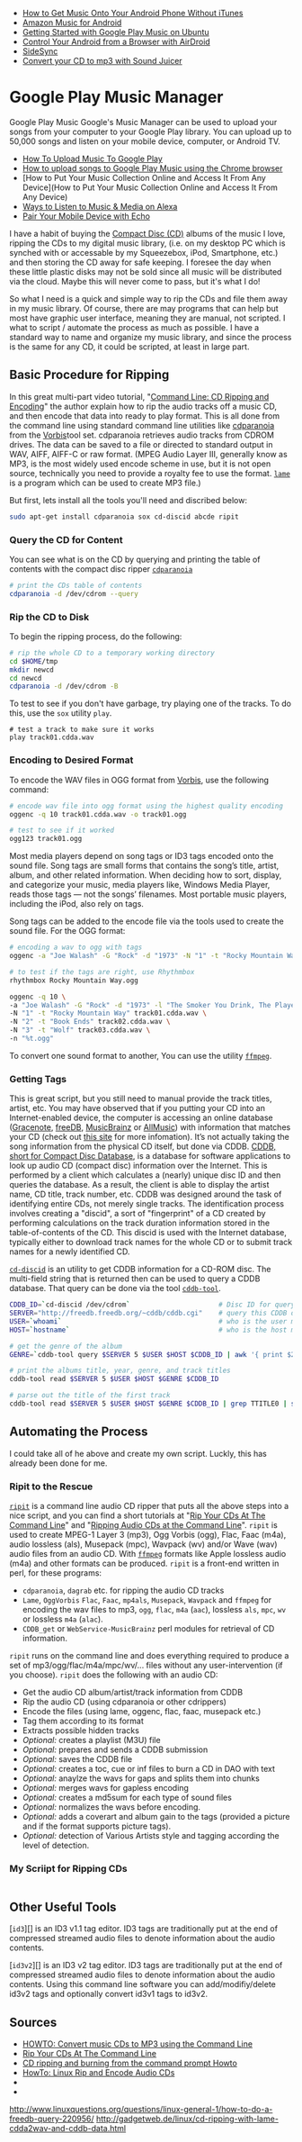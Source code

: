
* [How to Get Music Onto Your Android Phone Without iTunes](http://www.howtogeek.com/150995/how-to-get-music-onto-your-android-phone-without-itunes/)
* [Amazon Music for Android](http://www.amazon.com/gp/feature.html?ie=UTF8&docId=1000454841)
* [Getting Started with Google Play Music on Ubuntu](http://www.omgubuntu.co.uk/2011/11/getting-started-with-google-music-on-ubuntu)
* [Control Your Android from a Browser with AirDroid](http://www.howtogeek.com/105813/control-your-android-from-a-browser-with-airdroid/)
* [SideSync](http://www.samsung.com/us/sidesync/)
* [Convert your CD to mp3 with Sound Juicer](http://www.rooot.net/en/geek-stuff/linux/26-cd-to-mp3-sound-juicer.html)

# Google Play Music Manager
Google Play Music
Google's Music Manager can be used to upload your songs
from your computer to your Google Play library.
You can upload up to 50,000 songs and listen on your mobile device, computer, or Android TV.

* [How To Upload Music To Google Play](http://www.instructables.com/id/How-To-Upload-Music-To-Google-Play/)
* [How to upload songs to Google Play Music using the Chrome browser](http://www.cnet.com/how-to/how-to-upload-songs-to-google-play-music-using-the-chrome-browser/)
* [How to Put Your Music Collection Online and Access It From Any Device](How to Put Your Music Collection Online and Access It From Any Device)
* [Ways to Listen to Music & Media on Alexa](https://www.amazon.com/gp/help/customer/display.html?nodeId=201549700)
* [Pair Your Mobile Device with Echo](https://www.amazon.com/gp/help/customer/display.html?nodeId=201549660)



I have a habit of buying the [Compact Disc (CD)][06] albums of the music I love,
ripping the CDs to my digital music library,
(i.e. on my desktop PC which is synched with or accessable by my Squeezebox, iPod, Smartphone, etc.)
and then storing the CD away for safe keeping.
I foresee the day when these little plastic disks may not be sold
since all music will be distributed via the cloud.
Maybe this will never come to pass, but it's what I do!

So what I need is a quick and simple way to rip the CDs and file them away in my music library.
Of course, there are may programs that can help but most have graphic user interface,
meaning they are manual, not scripted.
I what to script / automate the process as much as possible.
I have a standard way to name and organize my music library,
and since the process is the same for any CD, it could be scripted,
at least in large part.

## Basic Procedure for Ripping
In this great multi-part video tutorial,
"[Command Line: CD Ripping and Encoding][01]"
the author explain how to rip the audio tracks off a music CD,
and then encode that data into ready to play format.
This is all done from the command line using standard command line utilities like [cdparanoia][02]
from the [Vorbis][03]tool set.
cdparanoia retrieves audio tracks from CDROM drives.
The data can be saved to a file or directed to standard output in WAV, AIFF, AIFF-C or raw format.
(MPEG Audio Layer III, generally know as MP3,
is the most widely used encode scheme in use, but it is not open source,
technically you need to provide a royalty fee to use the format.
[`lame`][13] is a program which can be used to create MP3 file.)

But first, lets install all the tools you'll need and discribed below:

```bash
sudo apt-get install cdparanoia sox cd-discid abcde ripit
```

### Query the CD for Content
You can see what is on the CD by querying and printing the table of contents with
the compact disc ripper [`cdparanoia`][15]

```bash
# print the CDs table of contents
cdparanoia -d /dev/cdrom --query
```

### Rip the CD to Disk
To begin the ripping process, do the following:

```bash
# rip the whole CD to a temporary working directory
cd $HOME/tmp
mkdir newcd
cd newcd
cdparanoia -d /dev/cdrom -B
```

To test to see if you don't have garbage,
try playing one of the tracks.
To do this, use the `sox` utility `play`.

```
# test a track to make sure it works
play track01.cdda.wav
```

### Encoding to Desired Format
To encode the WAV files in OGG format from [Vorbis][03], use the following command:

```bash
# encode wav file into ogg format using the highest quality encoding
oggenc -q 10 track01.cdda.wav -o track01.ogg

# test to see if it worked
ogg123 track01.ogg
```

Most media players depend on song tags or ID3 tags encoded onto the sound file.
Song tags are small forms that contains the song’s title, artist, album,
and other related information.
When deciding how to sort, display, and categorize your music,
media players like, Windows Media Player, reads those tags
— not the songs’ filenames.
Most portable music players, including the iPod, also rely on tags.

Song tags can be added to the encode file via the tools used to create the sound file.
For the OGG format:

```bash
# encoding a wav to ogg with tags
oggenc -a "Joe Walash" -G "Rock" -d "1973" -N "1" -t "Rocky Mountain Way" -l "The Smoker You Drink, The Player You Get" -q 10 track01.cdda.wav -o "Rocky Mountain Way.ogg"

# to test if the tags are right, use Rhythmbox
rhythmbox Rocky Mountain Way.ogg
```

```bash
oggenc -q 10 \
-a "Joe Walash" -G "Rock" -d "1973" -l "The Smoker You Drink, The Player You Get" \
-N "1" -t "Rocky Mountain Way" track01.cdda.wav \
-N "2" -t "Book Ends" track02.cdda.wav \
-N "3" -t "Wolf" track03.cdda.wav \
-n "%t.ogg"
```

To convert one sound format to another,
You can use the utility [`ffmpeg`][16].

### Getting Tags
This is great script, but you still need to manual provide the track titles, artist, etc.
You may have observed that if you putting your CD into an Internet-enabled device,
the computer is accessing an online database
([Gracenote][08], [freeDB][09], [MusicBrainz][11] or [AllMusic][10])
with information that matches your CD
(check out [this site][12] for more infomation).
It’s not actually taking the song information from the physical CD itself, but done via CDDB.
[CDDB, short for Compact Disc Database][04],
is a database for software applications to look up audio CD (compact disc) information over the Internet.
This is performed by a client which calculates a (nearly) unique disc ID and then queries the database.
As a result, the client is able to display the artist name, CD title, track number, etc.
CDDB was designed around the task of identifying entire CDs, not merely single tracks.
The identification process involves creating a "discid", a sort of "fingerprint"
of a CD created by performing calculations on the track duration information
stored in the table-of-contents of the CD.
This discid is used with the Internet database,
typically either to download track names for the whole CD or to submit track names for a newly identified CD.

[`cd-discid`][05] is an utility to get CDDB information for a CD-ROM disc.
The multi-field string that is returned then can be used to query a CDDB database.
That query can be done via the tool [`cddb-tool`][07].

```bash
CDDB_ID=`cd-discid /dev/cdrom`                      # Disc ID for query of CDDB
SERVER="http://freedb.freedb.org/~cddb/cddb.cgi"    # query this CDDB database
USER=`whoami`                                       # who is the user making the query
HOST=`hostname`                                     # who is the host making the query

# get the genre of the album
GENRE=`cddb-tool query $SERVER 5 $USER $HOST $CDDB_ID | awk '{ print $2 }'`

# print the albums title, year, genre, and track titles
cddb-tool read $SERVER 5 $USER $HOST $GENRE $CDDB_ID

# parse out the title of the first track
cddb-tool read $SERVER 5 $USER $HOST $GENRE $CDDB_ID | grep TTITLE0 | sed 's/TTITLE0=//'
```

## Automating the Process
I could take all of he above and create my own script.
Luckly, this has already been done for me.

### Ripit to the Rescue
[`ripit`][14] is a command line audio CD ripper that puts all the above steps into a nice script,
and you can find a short tutorials at
"[Rip Your CDs At The Command Line][17]" and "[Ripping Audio CDs at the Command Line][18]".
`ripit` is used to create MPEG-1 Layer 3 (mp3), Ogg Vorbis (ogg), Flac,
Faac (m4a), audio lossless (als), Musepack (mpc), Wavpack (wv) and/or
Wave (wav) audio files from an audio CD.
With [`ffmpeg`][16] formats like Apple lossless audio (m4a) and other formats can be produced.
`ripit` is a front-end written in perl, for these programs:

* `cdparanoia`, `dagrab` etc. for ripping the audio CD tracks
* `Lame`, `OggVorbis` `Flac`, `Faac`, `mp4als`, `Musepack`, `Wavpack` and `ffmpeg` for encoding the wav files to mp3, `ogg`, `flac`, `m4a` (`aac`), lossless `als`, `mpc`, `wv` or lossless `m4a` (`alac`).
* `CDDB_get` or `WebService-MusicBrainz` perl modules for retrieval of CD information.

`ripit` runs on the command line and does everything required to
produce a set of mp3/ogg/flac/m4a/mpc/wv/... files without any user-intervention (if you choose).
`ripit` does the following with an audio CD:

* Get the audio CD album/artist/track information from CDDB
* Rip the audio CD (using cdparanoia or other cdrippers)
* Encode the files (using lame, oggenc, flac, faac, musepack etc.)
* Tag them according to its format
* Extracts possible hidden tracks
* *Optional:* creates a playlist (M3U) file
* *Optional:* prepares and sends a CDDB submission
* *Optional:* saves the CDDB file
* *Optional:* creates a toc, cue or inf files to burn a CD in DAO with text
* *Optional:* anaylze the wavs for gaps and splits them into chunks
* *Optional:* merges wavs for gapless encoding
* *Optional:* creates a md5sum for each type of sound files
* *Optional:* normalizes the wavs before encoding.
* *Optional:* adds a coverart and album gain to the tags (provided a picture and if the format supports picture tags).
* *Optional:* detection of Various Artists style and tagging according the level of detection.

### My Scriipt for Ripping CDs
```bash
```

## Other Useful Tools
[`id3`][] is an ID3 v1.1 tag editor.
ID3 tags are traditionally put at the end of compressed streamed audio files to denote information about the audio contents.

[`id3v2`][] is an ID3 v2 tag editor.
ID3 tags are traditionally put at the end of compressed streamed audio files to denote information about the audio contents. Using this command line software you can add/modifiy/delete id3v2 tags and optionally convert id3v1 tags to id3v2.

## Sources
* [HOWTO: Convert music CDs to MP3 using the Command Line](http://ubuntuforums.org/showthread.php?t=535950)
* [Rip Your CDs At The Command Line](http://www.maketecheasier.com/rip-cds-at-command-line/)
* [CD ripping and burning from the command prompt Howto](http://linuxreviews.org/howtos/cdrecording/#toc4)
* [HowTo: Linux Rip and Encode Audio CDs](http://www.cyberciti.biz/faq/linux-ripping-and-encoding-audio-files/)
* []()
* []()

http://www.linuxquestions.org/questions/linux-general-1/how-to-do-a-freedb-query-220956/
http://gadgetweb.de/linux/cd-ripping-with-lame-cdda2wav-and-cddb-data.html



[01]:https://www.youtube.com/playlist?list=PL2BE016DE79CAF1EC&app=desktop
[02]:https://www.xiph.org/paranoia/
[03]:http://www.vorbis.com/
[04]:http://en.wikipedia.org/wiki/CDDB
[05]:http://manpages.ubuntu.com/manpages/precise/man1/cd-discid.1.html
[06]:http://en.wikipedia.org/wiki/Compact_disc
[07]:http://manpages.ubuntu.com/manpages/trusty/man1/cddb-tool.1.html
[08]:http://www.gracenote.com/
[09]:http://www.freedb.org/
[10]:http://www.allmusic.com/
[11]:https://musicbrainz.org/
[12]:http://www.mp3developments.com/article9.php
[13]:http://lame.sourceforge.net/
[14]:http://www.suwald.com/ripit/install.php
[15]:https://www.xiph.org/paranoia/manual.html
[16]:https://www.ffmpeg.org/
[17]:http://www.maketecheasier.com/rip-cds-at-command-line/
[18]:http://www.brighthub.com/computing/linux/articles/18332.aspx
[19]:
[20]:
